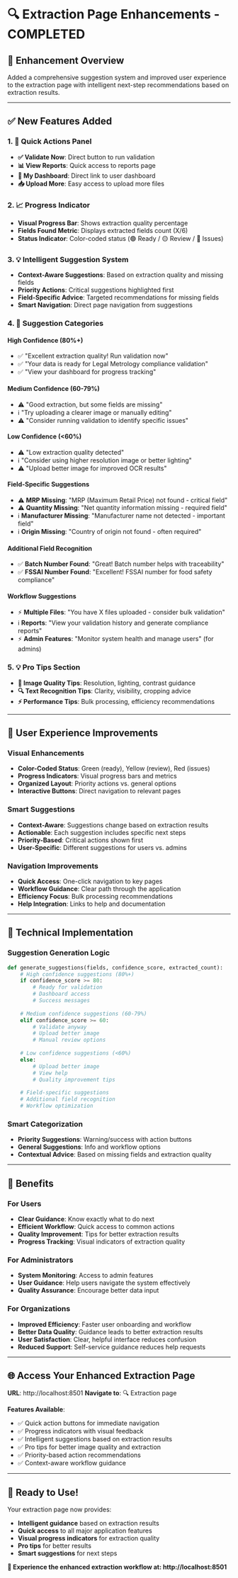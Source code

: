 # 🔍 Extraction Page Enhancements - COMPLETED

## 🎯 **Enhancement Overview**

Added a comprehensive suggestion system and improved user experience to the extraction page with intelligent next-step recommendations based on extraction results.

---

## ✅ **New Features Added**

### 1. **🚀 Quick Actions Panel**
- **✅ Validate Now**: Direct button to run validation
- **📊 View Reports**: Quick access to reports page
- **👤 My Dashboard**: Direct link to user dashboard
- **📥 Upload More**: Easy access to upload more files

### 2. **📈 Progress Indicator**
- **Visual Progress Bar**: Shows extraction quality percentage
- **Fields Found Metric**: Displays extracted fields count (X/6)
- **Status Indicator**: Color-coded status (🟢 Ready / 🟡 Review / 🔴 Issues)

### 3. **💡 Intelligent Suggestion System**
- **Context-Aware Suggestions**: Based on extraction quality and missing fields
- **Priority Actions**: Critical suggestions highlighted first
- **Field-Specific Advice**: Targeted recommendations for missing fields
- **Smart Navigation**: Direct page navigation from suggestions

### 4. **🎯 Suggestion Categories**

#### **High Confidence (80%+)**
- ✅ "Excellent extraction quality! Run validation now"
- ✅ "Your data is ready for Legal Metrology compliance validation"
- ✅ "View your dashboard for progress tracking"

#### **Medium Confidence (60-79%)**
- ⚠️ "Good extraction, but some fields are missing"
- ℹ️ "Try uploading a clearer image or manually editing"
- ⚠️ "Consider running validation to identify specific issues"

#### **Low Confidence (<60%)**
- ⚠️ "Low extraction quality detected"
- ℹ️ "Consider using higher resolution image or better lighting"
- ⚠️ "Upload better image for improved OCR results"

#### **Field-Specific Suggestions**
- ⚠️ **MRP Missing**: "MRP (Maximum Retail Price) not found - critical field"
- ⚠️ **Quantity Missing**: "Net quantity information missing - required field"
- ℹ️ **Manufacturer Missing**: "Manufacturer name not detected - important field"
- ℹ️ **Origin Missing**: "Country of origin not found - often required"

#### **Additional Field Recognition**
- ✅ **Batch Number Found**: "Great! Batch number helps with traceability"
- ✅ **FSSAI Number Found**: "Excellent! FSSAI number for food safety compliance"

#### **Workflow Suggestions**
- ⚡ **Multiple Files**: "You have X files uploaded - consider bulk validation"
- ℹ️ **Reports**: "View your validation history and generate compliance reports"
- ⚡ **Admin Features**: "Monitor system health and manage users" (for admins)

### 5. **💡 Pro Tips Section**
- **📸 Image Quality Tips**: Resolution, lighting, contrast guidance
- **🔍 Text Recognition Tips**: Clarity, visibility, cropping advice
- **⚡ Performance Tips**: Bulk processing, efficiency recommendations

---

## 🎯 **User Experience Improvements**

### **Visual Enhancements**
- **Color-Coded Status**: Green (ready), Yellow (review), Red (issues)
- **Progress Indicators**: Visual progress bars and metrics
- **Organized Layout**: Priority actions vs. general options
- **Interactive Buttons**: Direct navigation to relevant pages

### **Smart Suggestions**
- **Context-Aware**: Suggestions change based on extraction results
- **Actionable**: Each suggestion includes specific next steps
- **Priority-Based**: Critical actions shown first
- **User-Specific**: Different suggestions for users vs. admins

### **Navigation Improvements**
- **Quick Access**: One-click navigation to key pages
- **Workflow Guidance**: Clear path through the application
- **Efficiency Focus**: Bulk processing recommendations
- **Help Integration**: Links to help and documentation

---

## 🚀 **Technical Implementation**

### **Suggestion Generation Logic**
```python
def generate_suggestions(fields, confidence_score, extracted_count):
    # High confidence suggestions (80%+)
    if confidence_score >= 80:
        # Ready for validation
        # Dashboard access
        # Success messages
    
    # Medium confidence suggestions (60-79%)
    elif confidence_score >= 60:
        # Validate anyway
        # Upload better image
        # Manual review options
    
    # Low confidence suggestions (<60%)
    else:
        # Upload better image
        # View help
        # Quality improvement tips
    
    # Field-specific suggestions
    # Additional field recognition
    # Workflow optimization
```

### **Smart Categorization**
- **Priority Suggestions**: Warning/success with action buttons
- **General Suggestions**: Info and workflow options
- **Contextual Advice**: Based on missing fields and extraction quality

---

## 🎯 **Benefits**

### **For Users**
- **Clear Guidance**: Know exactly what to do next
- **Efficient Workflow**: Quick access to common actions
- **Quality Improvement**: Tips for better extraction results
- **Progress Tracking**: Visual indicators of extraction quality

### **For Administrators**
- **System Monitoring**: Access to admin features
- **User Guidance**: Help users navigate the system effectively
- **Quality Assurance**: Encourage better data input

### **For Organizations**
- **Improved Efficiency**: Faster user onboarding and workflow
- **Better Data Quality**: Guidance leads to better extraction results
- **User Satisfaction**: Clear, helpful interface reduces confusion
- **Reduced Support**: Self-service guidance reduces help requests

---

## 🌐 **Access Your Enhanced Extraction Page**

**URL**: http://localhost:8501
**Navigate to**: 🔍 Extraction page

**Features Available**:
- ✅ Quick action buttons for immediate navigation
- ✅ Progress indicators with visual feedback
- ✅ Intelligent suggestions based on extraction results
- ✅ Pro tips for better image quality and extraction
- ✅ Priority-based action recommendations
- ✅ Context-aware workflow guidance

---

## 🎉 **Ready to Use!**

Your extraction page now provides:
- **Intelligent guidance** based on extraction results
- **Quick access** to all major application features
- **Visual progress indicators** for extraction quality
- **Pro tips** for better results
- **Smart suggestions** for next steps

**🚀 Experience the enhanced extraction workflow at: http://localhost:8501**
